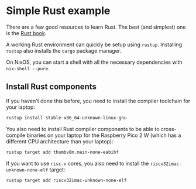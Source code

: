 # Simple Rust example

There are a few good resources to learn Rust. The best (and simplest) one is the [Rust book](https://doc.rust-lang.org/book/).

A working Rust environment can quickly be setup using `rustup`. Installing `rustup` also installs the `cargo` package manager.

On NixOS, you can start a shell with all the necessary dependencies with `nix-shell --pure`.

## Install Rust components

If you haven't done this before, you need to install the compiler toolchain for your laptop:

```bash
rustup install stable-x86_64-unknown-linux-gnu
```

You also need to install Rust compiler components to be able to cross-compile binaries on your laptop for the Raspberry Pico 2 W (which has a different CPU architecture than your laptop):

```bash
rustup target add thumbv8m.main-none-eabihf
```

If you want to use `risc-v` cores, you also need to install the `riscv32imac-unknown-none-elf` target:

```bash
rustup target add riscv32imac-unknown-none-elf
```
